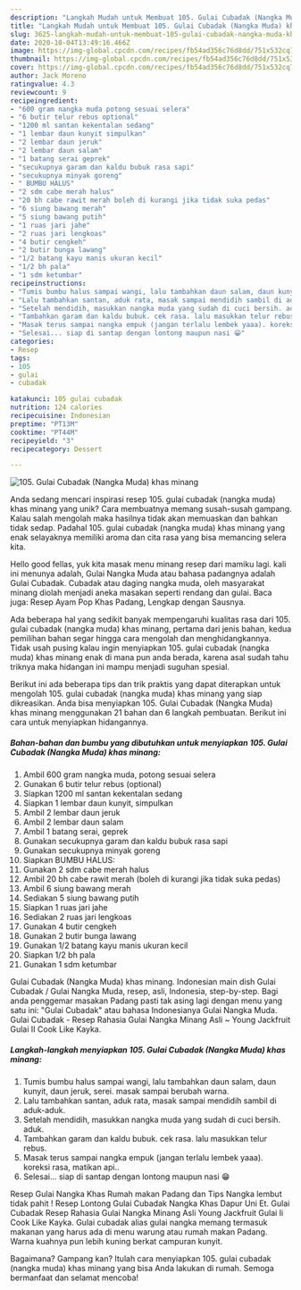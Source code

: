 ```yaml
---
description: "Langkah Mudah untuk Membuat 105. Gulai Cubadak (Nangka Muda) khas minang Anti Gagal"
title: "Langkah Mudah untuk Membuat 105. Gulai Cubadak (Nangka Muda) khas minang Anti Gagal"
slug: 3625-langkah-mudah-untuk-membuat-105-gulai-cubadak-nangka-muda-khas-minang-anti-gagal
date: 2020-10-04T13:49:16.466Z
image: https://img-global.cpcdn.com/recipes/fb54ad356c76d8dd/751x532cq70/105-gulai-cubadak-nangka-muda-khas-minang-foto-resep-utama.jpg
thumbnail: https://img-global.cpcdn.com/recipes/fb54ad356c76d8dd/751x532cq70/105-gulai-cubadak-nangka-muda-khas-minang-foto-resep-utama.jpg
cover: https://img-global.cpcdn.com/recipes/fb54ad356c76d8dd/751x532cq70/105-gulai-cubadak-nangka-muda-khas-minang-foto-resep-utama.jpg
author: Jack Moreno
ratingvalue: 4.3
reviewcount: 9
recipeingredient:
- "600 gram nangka muda potong sesuai selera"
- "6 butir telur rebus optional"
- "1200 ml santan kekentalan sedang"
- "1 lembar daun kunyit simpulkan"
- "2 lembar daun jeruk"
- "2 lembar daun salam"
- "1 batang serai geprek"
- "secukupnya garam dan kaldu bubuk rasa sapi"
- "secukupnya minyak goreng"
- " BUMBU HALUS"
- "2 sdm cabe merah halus"
- "20 bh cabe rawit merah boleh di kurangi jika tidak suka pedas"
- "6 siung bawang merah"
- "5 siung bawang putih"
- "1 ruas jari jahe"
- "2 ruas jari lengkoas"
- "4 butir cengkeh"
- "2 butir bunga lawang"
- "1/2 batang kayu manis ukuran kecil"
- "1/2 bh pala"
- "1 sdm ketumbar"
recipeinstructions:
- "Tumis bumbu halus sampai wangi, lalu tambahkan daun salam, daun kunyit, daun jeruk, serei. masak sampai berubah warna."
- "Lalu tambahkan santan, aduk rata, masak sampai mendidih sambil di aduk-aduk."
- "Setelah mendidih, masukkan nangka muda yang sudah di cuci bersih. aduk."
- "Tambahkan garam dan kaldu bubuk. cek rasa. lalu masukkan telur rebus."
- "Masak terus sampai nangka empuk (jangan terlalu lembek yaaa). koreksi rasa, matikan api.."
- "Selesai... siap di santap dengan lontong maupun nasi 😁"
categories:
- Resep
tags:
- 105
- gulai
- cubadak

katakunci: 105 gulai cubadak 
nutrition: 124 calories
recipecuisine: Indonesian
preptime: "PT13M"
cooktime: "PT44M"
recipeyield: "3"
recipecategory: Dessert

---
```



![105. Gulai Cubadak (Nangka Muda) khas minang](https://img-global.cpcdn.com/recipes/fb54ad356c76d8dd/751x532cq70/105-gulai-cubadak-nangka-muda-khas-minang-foto-resep-utama.jpg)

Anda sedang mencari inspirasi resep 105. gulai cubadak (nangka muda) khas minang yang unik? Cara membuatnya memang susah-susah gampang. Kalau salah mengolah maka hasilnya tidak akan memuaskan dan bahkan tidak sedap. Padahal 105. gulai cubadak (nangka muda) khas minang yang enak selayaknya memiliki aroma dan cita rasa yang bisa memancing selera kita.

Hello good fellas, yuk kita masak menu minang resep dari mamiku lagi. kali ini menunya adalah, Gulai Nangka Muda atau bahasa padangnya adalah Gulai Cubadak. Cubadak atau daging nangka muda, oleh masyarakat minang diolah menjadi aneka masakan seperti rendang dan gulai. Baca juga: Resep Ayam Pop Khas Padang, Lengkap dengan Sausnya.

Ada beberapa hal yang sedikit banyak mempengaruhi kualitas rasa dari 105. gulai cubadak (nangka muda) khas minang, pertama dari jenis bahan, kedua pemilihan bahan segar hingga cara mengolah dan menghidangkannya. Tidak usah pusing kalau ingin menyiapkan 105. gulai cubadak (nangka muda) khas minang enak di mana pun anda berada, karena asal sudah tahu triknya maka hidangan ini mampu menjadi suguhan spesial.


Berikut ini ada beberapa tips dan trik praktis yang dapat diterapkan untuk mengolah 105. gulai cubadak (nangka muda) khas minang yang siap dikreasikan. Anda bisa menyiapkan 105. Gulai Cubadak (Nangka Muda) khas minang menggunakan 21 bahan dan 6 langkah pembuatan. Berikut ini cara untuk menyiapkan hidangannya.

<!--inarticleads1-->

##### Bahan-bahan dan bumbu yang dibutuhkan untuk menyiapkan 105. Gulai Cubadak (Nangka Muda) khas minang:

1. Ambil 600 gram nangka muda, potong sesuai selera
1. Gunakan 6 butir telur rebus (optional)
1. Siapkan 1200 ml santan kekentalan sedang
1. Siapkan 1 lembar daun kunyit, simpulkan
1. Ambil 2 lembar daun jeruk
1. Ambil 2 lembar daun salam
1. Ambil 1 batang serai, geprek
1. Gunakan secukupnya garam dan kaldu bubuk rasa sapi
1. Gunakan secukupnya minyak goreng
1. Siapkan  BUMBU HALUS:
1. Gunakan 2 sdm cabe merah halus
1. Ambil 20 bh cabe rawit merah (boleh di kurangi jika tidak suka pedas)
1. Ambil 6 siung bawang merah
1. Sediakan 5 siung bawang putih
1. Siapkan 1 ruas jari jahe
1. Sediakan 2 ruas jari lengkoas
1. Gunakan 4 butir cengkeh
1. Gunakan 2 butir bunga lawang
1. Gunakan 1/2 batang kayu manis ukuran kecil
1. Siapkan 1/2 bh pala
1. Gunakan 1 sdm ketumbar


Gulai Cubadak (Nangka Muda) khas minang. Indonesian main dish Gulai Cubadak / Gulai Nangka Muda, resep, asli, Indonesia, step-by-step. Bagi anda penggemar masakan Padang pasti tak asing lagi dengan menu yang satu ini: &#34;Gulai Cubadak&#34; atau bahasa Indonesianya Gulai Nangka Muda. Gulai Cubadak - Resep Rahasia Gulai Nangka Minang Asli ~ Young Jackfruit Gulai II Cook Like Kayka. 

<!--inarticleads2-->

##### Langkah-langkah menyiapkan 105. Gulai Cubadak (Nangka Muda) khas minang:

1. Tumis bumbu halus sampai wangi, lalu tambahkan daun salam, daun kunyit, daun jeruk, serei. masak sampai berubah warna.
1. Lalu tambahkan santan, aduk rata, masak sampai mendidih sambil di aduk-aduk.
1. Setelah mendidih, masukkan nangka muda yang sudah di cuci bersih. aduk.
1. Tambahkan garam dan kaldu bubuk. cek rasa. lalu masukkan telur rebus.
1. Masak terus sampai nangka empuk (jangan terlalu lembek yaaa). koreksi rasa, matikan api..
1. Selesai... siap di santap dengan lontong maupun nasi 😁


Resep Gulai Nangka Khas Rumah makan Padang dan Tips Nangka lembut tidak pahit ! Resep Lontong Gulai Cubadak Nangka Khas Dapur Uni Et. Gulai Cubadak Resep Rahasia Gulai Nangka Minang Asli Young Jackfruit Gulai Ii Cook Like Kayka. Gulai cubadak alias gulai nangka memang termasuk makanan yang harus ada di menu warung atau rumah makan Padang. Warna kuahnya pun lebih kuning berkat campuran kunyit. 

Bagaimana? Gampang kan? Itulah cara menyiapkan 105. gulai cubadak (nangka muda) khas minang yang bisa Anda lakukan di rumah. Semoga bermanfaat dan selamat mencoba!
